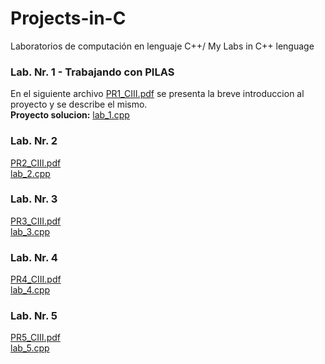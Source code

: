 # Projects-in-C
Laboratorios de computación en lenguaje C++/ My Labs in C++ lenguage

### Lab. Nr. 1 - Trabajando con PILAS
En el siguiente archivo [PR1_CIII.pdf](PR1_CIII.pdf) se presenta la breve introduccion al proyecto y se describe el mismo.
<br>
<b> Proyecto solucion:</b> [lab_1.cpp](lab_1.cpp)

### Lab. Nr. 2

[PR2_CIII.pdf](PR2_CIII.pdf)
<br>
[lab_2.cpp](lab_2.cpp)

### Lab. Nr. 3

[PR3_CIII.pdf](PR3_CIII.pdf)
<br>
[lab_3.cpp](lab_3.cpp)

### Lab. Nr. 4

[PR4_CIII.pdf](PR4_CIII.pdf)
<br>
[lab_4.cpp](lab_4.cpp)

### Lab. Nr. 5

[PR5_CIII.pdf](PR5_CIII.pdf)
<br>
[lab_5.cpp](lab_5.cpp)
